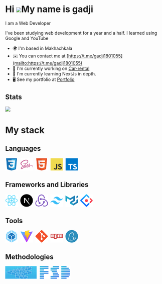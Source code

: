 Hi ![](https://user-images.githubusercontent.com/18350557/176309783-0785949b-9127-417c-8b55-ab5a4333674e.gif)My name is gadji
=============================================================================================================================

I am a Web Developer


I've been studying web development for a year and a half. I learned using Google and YouTube

* 🌍  I'm based in Makhachkala
* ✉️  You can contact me at [https://t.me/gadji1801055](mailto:https://t.me/gadji1801055)
* 🚀  I'm currently working on [Car-rental](http://github.com/YakhyaevGadji/car-rent)
* 🧠  I'm currently learning NextJs in depth.
* 🖥️  See my portfolio at [Portfolio](http://yakhyaevgadji.github.io/Portfolio/)

<h2>Stats</h2>
<p><a href="https://www.codewars.com/users/gadki/badges"><img src="https://www.codewars.com/users/gadki/badges/large"><img></a></p>

<h1>My stack</h1>
<h2>Languages</h2>
<div>
  <img src="https://github.com/devicons/devicon/blob/master/icons/css3/css3-original.svg"  title="CSS3" alt="CSS" width="40" height="40"/>&nbsp;
  <img src="https://github.com/devicons/devicon/blob/master/icons/sass/sass-original.svg" title="JavaScript" alt="JavaScript" width="40" height="40"/>&nbsp;
  <img src="https://github.com/devicons/devicon/blob/master/icons/html5/html5-original.svg" title="HTML5" alt="HTML" width="40" height="40"/>&nbsp;
  <img src="https://github.com/devicons/devicon/blob/master/icons/javascript/javascript-original.svg" title="JavaScript" alt="JavaScript" width="40" height="40"/>&nbsp;
  <img src="https://github.com/devicons/devicon/blob/master/icons/typescript/typescript-original.svg" title="JavaScript" alt="JavaScript" width="40" height="40"/>&nbsp;
</div>

<h2>Frameworks and Libraries</h2>
<div>
  <img src="https://github.com/devicons/devicon/blob/master/icons/react/react-original.svg"  title="react" alt="react" width="40" height="40"/>&nbsp;
  <img src="https://github.com/devicons/devicon/blob/master/icons/nextjs/nextjs-original.svg" title="nextjs" alt="nextjs" width="40" height="40"/>&nbsp;
  <img src="https://github.com/devicons/devicon/blob/master/icons/redux/redux-original.svg" title="redux" alt="redux" width="40" height="40"/>&nbsp;
  <img src="https://github.com/devicons/devicon/blob/master/icons/tailwindcss/tailwindcss-original.svg" title="tailwindcs" alt="tailwindcs" width="40" height="40"/>&nbsp;
  <img src="https://github.com/devicons/devicon/blob/master/icons/materialui/materialui-original.svg" title="materialui" alt="materialui" width="40" height="40"/>&nbsp;
  <img src="https://github.com/devicons/devicon/blob/master/icons/antdesign/antdesign-original.svg" title="antdesign" alt="antdesign" width="40" height="40"/>&nbsp;
</div>

<h2>Tools</h2>
<div>
  <img src="https://github.com/devicons/devicon/blob/master/icons/webpack/webpack-original.svg" title="webpack" alt="webpack" width="40" height="40"/>&nbsp;
  <img src="https://github.com/devicons/devicon/blob/master/icons/vitejs/vitejs-original.svg" title="redux" alt="redux" width="40" height="40"/>&nbsp;
  <img src="https://github.com/devicons/devicon/blob/master/icons/git/git-original.svg" title="tailwindcs" alt="tailwindcs" width="40" height="40"/>&nbsp;
  <img src="https://github.com/devicons/devicon/blob/master/icons/npm/npm-original-wordmark.svg" title="materialui" alt="materialui" width="40" height="40"/>&nbsp;
  <img src="https://github.com/devicons/devicon/blob/master/icons/yarn/yarn-original.svg" title="antdesign" alt="antdesign" width="40" height="40"/>&nbsp;
</div>

<h2>Methodologies</h2>
<div>
  <img src="./assets/icons/images.jpg" width="100" title="antdesign" alt="antdesign" width="40" height="40"/>&nbsp;
  <img src="./assets/icons/logo-primary.png" width="100" title="antdesign" alt="antdesign" width="40" height="40"/>&nbsp;
</div>

<!--
**YakhyaevGadji/YakhyaevGadji** is a ✨ _special_ ✨ repository because its `README.md` (this file) appears on your GitHub profile.

Here are some ideas to get you started:

- 🔭 I’m currently working on ...
- 🌱 I’m currently learning ...
- 👯 I’m looking to collaborate on ...
- 🤔 I’m looking for help with ...
- 💬 Ask me about ...
- 📫 How to reach me: ...
- 😄 Pronouns: ...
- ⚡ Fun fact: ...
-->
